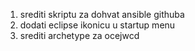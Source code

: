 1. srediti skriptu za dohvat ansible githuba
2. dodati eclipse ikonicu u startup menu
3. srediti archetype za ocejwcd
